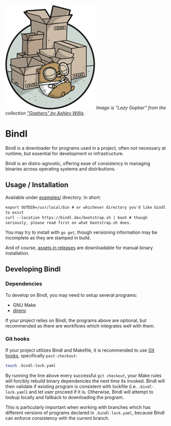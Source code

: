 <img style="width: 20em;" src="/docs/static/lazy-gopher.png">
<i>Image is "Lazy Gopher" from the collection <a href="https://github.com/ashleymcnamara/gophers/blob/master/LazyGopher.png">"Gophers" by Ashley Willis</a>.</i>

# Bindl

Bindl is a downloader for programs used in a project, often not necessary at runtime, but essential for development or infrastructure.

Bindl is an distro-agnostic, offering ease of consistency in managing binaries across operating systems and distributions.

## Usage / Installation

Available under [examples/](examples/) directory. In short:

```
export OUTDIR=/usr/local/bin # or whichever directory you'd like bindl to exist
curl --location https://bindl.dev/bootstrap.sh | bash # though seriously, please read first on what bootstrap.sh does.
```

You may try to install with `go get`, though versioning information may be incomplete as they are stamped in build.

And of course, [assets in releases](https://github.com/bindl-dev/bindl/releases) are downloadable for manual binary installation.

## Developing Bindl

### Dependencies

To develop on Bindl, you may need to setup several programs:
- GNU Make
- [direnv](https://direnv.net/)

If your project relies on Bindl, the programs above are optional, but recommended as there are workflows which integrates well with them.

### Git hooks

If your project utilizes Bindl and Makefile, it is recommended to use [Git hooks](https://git-scm.com/book/en/v2/Customizing-Git-Git-Hooks), specifically `post-checkout`:


```sh
touch .bindl-lock.yaml
```

By running the line above every successful `git checkout`, your Make rules will forcibly rebuild binary dependencies the next time its invoked. Bindl will then validate if existing program is consistent with lockfile (i.e. `.bindl-lock.yaml`) and let user proceed if it is. Otherwise, Bindl will attempt to lookup locally and fallback to downloading the program.

This is particularly important when working with branches which has different versions of programs declared in `.bindl-lock.yaml`, because Bindl can enforce consistency with the current branch.

